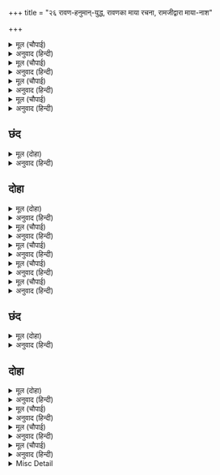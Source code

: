 +++
title = "२६ रावण-हनुमान्-युद्ध, रावणका माया रचना, रामजीद्वारा माया-नाश"

+++


<details><summary>मूल (चौपाई)</summary>

देखा श्रमित बिभीषनु भारी।  
धायउ हनूमान गिरि धारी॥  
रथ तुरंग सारथी निपाता।  
हृदय माझ तेहि मारेसि लाता॥
</details>

<details><summary>अनुवाद (हिन्दी)</summary>

विभीषणको बहुत ही थका हुआ देखकर हनुमान् जी पर्वत धारण किये हुए दौड़े। उन्होंने उस पर्वतसे रावणके रथ, घोड़े और सारथिका संहार कर डाला और उसके सीनेपर लात मारी॥ १॥
</details>

<details><summary>मूल (चौपाई)</summary>

ठाढ़ रहा अति कंपित गाता।  
गयउ बिभीषनु जहँ जनत्राता॥  
पुनि रावन कपि हतेउ पचारी।  
चलेउ गगन कपि पूँछ पसारी॥
</details>

<details><summary>अनुवाद (हिन्दी)</summary>

रावण खड़ा रहा, पर उसका शरीर अत्यन्त काँपने लगा। विभीषण वहाँ गये जहाँ सेवकोंके रक्षक श्रीरामजी थे। फिर रावणने ललकारकर हनुमान् जी को मारा। वे पूँछ फैलाकर आकाशमें चले गये॥ २॥
</details>

<details><summary>मूल (चौपाई)</summary>

गहिसि पूँछ कपि सहित उड़ाना।  
पुनि फिरि भिरेउ प्रबल हनुमाना॥  
लरत अकास जुगल सम जोधा।  
एकहि एकु हनत करि क्रोधा॥
</details>

<details><summary>अनुवाद (हिन्दी)</summary>

रावणने पूँछ पकड़ ली, हनुमान् जी उसको साथ लिये हुए ऊपर उड़े। फिर लौटकर महाबलवान् हनुमान् जी उससे भिड़ गये। दोनों समान योद्धा आकाशमें लड़ते हुए एक-दूसरेको क्रोध करके मारने लगे॥ ३॥
</details>

<details><summary>मूल (चौपाई)</summary>

सोहहिं नभ छल बल बहु करहीं।  
कज्जलगिरि सुमेरु जनु लरहीं॥  
बुधि बल निसिचर परइ न पारॺो।  
तब मारुतसुत प्रभु संभारॺो॥
</details>

<details><summary>अनुवाद (हिन्दी)</summary>

दोनों बहुत-से छल-बल करते हुए आकाशमें ऐसे शोभित हो रहे हैं मानो कज्जलगिरि और सुमेरु पर्वत लड़ रहे हों। जब बुद्धि और बलसे राक्षस गिराये न गिरा तब मारुति श्रीहनुमान् जीने प्रभुको स्मरण किया॥ ४॥
</details>

## छंद


<details><summary>मूल (दोहा)</summary>

संभारि श्रीरघुबीर धीर पचारि कपि रावनु हन्यो।  
महि परत पुनि उठि लरत देवन्ह जुगल कहुँ जय जय भन्यो॥  
हनुमंत संकट देखि मर्कट भालु क्रोधातुर चले।  
रन मत्त रावन सकल सुभट प्रचंड भुज बल दलमले॥
</details>

<details><summary>अनुवाद (हिन्दी)</summary>

श्रीरघुवीरका स्मरण करके धीर हनुमान् जी ने ललकारकर रावणको मारा। वे दोनों पृथ्वीपर गिरते और फिर उठकर लड़ते हैं; देवताओंने दोनोंकी ‘जय-जय’ पुकारी। हनुमान् जीपर सङ्कट देखकर वानर-भालू क्रोधातुर होकर दौड़े। किन्तु रण-मद-माते रावणने सब योद्धाओंको अपने प्रचण्ड भुजाओंके बलसे कुचल और मसल डाला।
</details>

## दोहा


<details><summary>मूल (दोहा)</summary>

तब रघुबीर पचारे धाए कीस प्रचंड।  
कपि बल प्रबल देखि तेहिं कीन्ह प्रगट पाषंड॥ ९५॥
</details>

<details><summary>अनुवाद (हिन्दी)</summary>

तब श्रीरघुवीरके ललकारनेपर प्रचण्ड वीर वानर दौड़े। वानरोंके प्रबल दलको देखकर रावणने माया प्रकट की॥ ९५॥
</details>

<details><summary>मूल (चौपाई)</summary>

अंतरधान भयउ छन एका।  
पुनि प्रगटे खल रूप अनेका॥  
रघुपति कटक भालु कपि जेते।  
जहँ तहँ प्रगट दसानन तेते॥
</details>

<details><summary>अनुवाद (हिन्दी)</summary>

क्षण भरके लिये वह अदृश्य हो गया। फिर उस दुष्टने अनेकों रूप प्रकट किये। श्रीरघुनाथजीकी सेनामें जितने रीछ-वानर थे, उतने ही रावण जहाँ-तहाँ (चारों ओर) प्रकट हो गये॥ १॥
</details>

<details><summary>मूल (चौपाई)</summary>

देखे कपिन्ह अमित दससीसा।  
जहँ तहँ भजे भालु अरु कीसा॥  
भागे बानर धरहिं न धीरा।  
त्राहि त्राहि लछिमन रघुबीरा॥
</details>

<details><summary>अनुवाद (हिन्दी)</summary>

वानरोंने अपरिमित रावण देखे। भालू और वानर सब जहाँ-तहाँ (इधर-उधर) भाग चले। वानर धीरज नहीं धरते। हे लक्ष्मणजी! हे रघुवीर! बचाइये, बचाइये, यों पुकारते हुए वे भागे जा रहे हैं॥ २॥
</details>

<details><summary>मूल (चौपाई)</summary>

दहँ दिसि धावहिं कोटिन्ह रावन।  
गर्जहिं घोर कठोर भयावन॥  
डरे सकल सुर चले पराई।  
जय कै आस तजहु अब भाई॥
</details>

<details><summary>अनुवाद (हिन्दी)</summary>

दसों दिशाओंमें करोड़ों रावण दौड़ते हैं और घोर, कठोर भयानक गर्जन कर रहे हैं। सब देवता डर गये और ऐसा कहते हुए भाग चले कि हे भाई! अब जयकी आशा छोड़ दो!॥ ३॥
</details>

<details><summary>मूल (चौपाई)</summary>

सब सुर जिते एक दसकंधर।  
अब बहु भए तकहु गिरि कंदर॥  
रहे बिरंचि संभु मुनि ग्यानी।  
जिन्ह जिन्ह प्रभु महिमा कछु जानी॥
</details>

<details><summary>अनुवाद (हिन्दी)</summary>

एक ही रावणने सब देवताओंको जीत लिया था, अब तो बहुत-से रावण हो गये हैं। इससे अब पहाड़की गुफाओंका आश्रय लो (अर्थात् उनमें छिप रहो)। वहाँ ब्रह्मा, शम्भु और ज्ञानी मुनि ही डटे रहे, जिन्होंने प्रभुकी कुछ महिमा जानी थी॥ ४॥
</details>

## छंद


<details><summary>मूल (दोहा)</summary>

जाना प्रताप ते रहे निर्भय कपिन्ह रिपु माने फुरे।  
चले बिचलि मर्कट भालु सकल कृपाल पाहि भयातुरे॥  
हनुमंत अंगद नील नल अतिबल लरत रन बाँकुरे।  
मर्दहिं दसानन कोटि कोटिन्ह कपट भू भट अंकुरे॥
</details>

<details><summary>अनुवाद (हिन्दी)</summary>

जो प्रभुका प्रताप जानते थे, वे निर्भय डटे रहे। वानरोंने शत्रुओं (बहुत-से रावणों) को सच्चा ही मान लिया। (इससे) सब वानर-भालू विचलित होकर ‘हे कृपालु! रक्षा कीजिये’ (यों पुकारते हुए) भयसे व्याकुल होकर भाग चले। अत्यन्त बलवान् रणबाँकुरे हनुमान् जी, अंगद, नील और नल लड़ते हैं और कपटरूपी भूमिसे अङ्कुरकी भाँति उपजे हुए कोटि-कोटि योद्धा रावणोंको मसलते हैं।
</details>

## दोहा


<details><summary>मूल (दोहा)</summary>

सुर बानर देखे बिकल हँस्यो कोसलाधीस।  
सजि सारंग एक सर हते सकल दससीस॥ ९६॥
</details>

<details><summary>अनुवाद (हिन्दी)</summary>

देवताओं और वानरोंको विकल देखकर कोसलपति श्रीरामजी हँसे और शार्ङ्गधनुषपर एक बाण चढ़ाकर (मायाके बने हुए) सब रावणोंको मार डाला॥ ९६॥
</details>

<details><summary>मूल (चौपाई)</summary>

प्रभु छन महुँ माया सब काटी।  
जिमि रबि उएँ जाहिं तम फाटी॥  
रावनु एकु देखि सुर हरषे।  
फिरे सुमन बहु प्रभु पर बरषे॥
</details>

<details><summary>अनुवाद (हिन्दी)</summary>

प्रभुने क्षणभरमें सब माया काट डाली। जैसे सूर्यके उदय होते ही अन्धकारकी राशि फट जाती है (नष्ट हो जाती है)। अब एक ही रावणको देखकर देवता हर्षित हुए और उन्होंने लौटकर प्रभुपर बहुत-से पुष्प बरसाये॥ १॥
</details>

<details><summary>मूल (चौपाई)</summary>

भुज उठाइ रघुपति कपि फेरे।  
फिरे एक एकन्ह तब टेरे॥  
प्रभु बलु पाइ भालु कपि धाए।  
तरल तमकि संजुग महि आए॥
</details>

<details><summary>अनुवाद (हिन्दी)</summary>

श्रीरघुनाथजीने भुजा उठाकर सब वानरोंको लौटाया। तब वे एक दूसरेको पुकार-पुकारकर लौट आये। प्रभुका बल पाकर रीछ-वानर दौड़ पड़े। जल्दीसे कूदकर वे रणभूमिमें आ गये॥ २॥
</details>

<details><summary>मूल (चौपाई)</summary>

अस्तुति करत देवतन्हि देखें।  
भयउँ एक मैं इन्ह के लेखें॥  
सठहु सदा तुम्ह मोर मरायल।  
अस कहि कोपि गगन पर धायल॥
</details>

<details><summary>अनुवाद (हिन्दी)</summary>

देवताओंको श्रीरामजीकी स्तुति करते देखकर रावणने सोचा, मैं इनकी समझमें एक हो गया। (परन्तु इन्हें यह पता नहीं कि इनके लिये मैं एक ही बहुत हूँ) और कहा—अरे मूर्खो! तुम तो सदाके ही मेरे मरैल (मेरी मार खानेवाले) हो। ऐसा कहकर वह क्रोध करके आकाशपर (देवताओंकी ओर) दौड़ा॥ ३॥
</details>

<details><summary>Misc Detail</summary>


</details>
